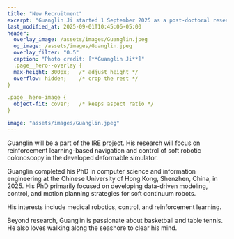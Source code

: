 ```yaml
---
title: "New Recruitment"  
excerpt: "Guanglin Ji started 1 September 2025 as a post-doctoral researcher with the department of Computer Science, University of Copenhagen."
last_modified_at: 2025-09-01T10:45:06-05:00
header:
  overlay_image: /assets/images/Guanglin.jpeg
  og_image: /assets/images/Guanglin.jpeg
  overlay_filter: "0.5"
  caption: "Photo credit: [**Guanglin Ji**]"
  .page__hero--overlay {
  max-height: 300px;   /* adjust height */
  overflow: hidden;    /* crop the rest */
}

.page__hero-image {
  object-fit: cover;   /* keeps aspect ratio */
}

image: "assets/images/Guanglin.jpeg"
---
```


Guanglin will be a part of the IRE project. 
His research will focus on reinforcement learning-based navigation and control of soft robotic colonoscopy in the developed deformable simulator. 

Guanglin completed his PhD in computer science and information engineering at the Chinese University of Hong Kong, Shenzhen, China, in 2025. His PhD primarily focused on developing data-driven modeling, control, and motion planning strategies for soft continuum robots. 

His interests include medical robotics, control, and reinforcement learning.

Beyond research, Guanglin is passionate about basketball and table tennis. He also loves walking along the seashore to clear his mind.
